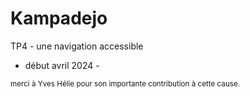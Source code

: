 # Kampadejo
TP4 - une navigation accessible

- début avril 2024 -


<small>merci à Yves Hélie
pour son importante contribution à cette cause.</small>
